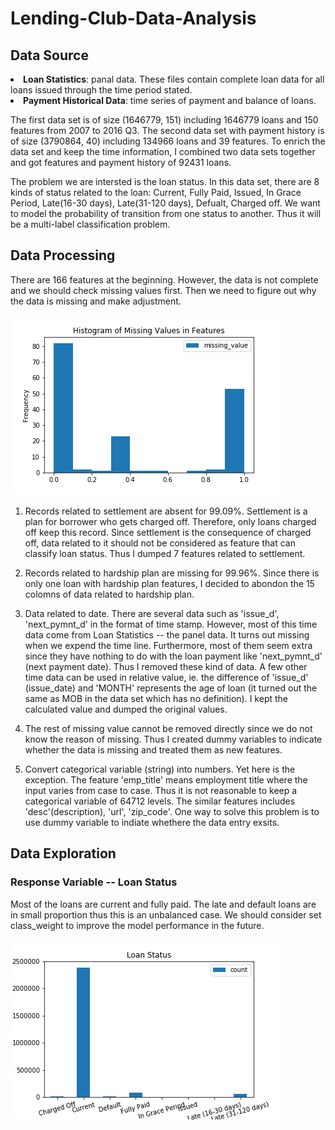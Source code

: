 # Lending-Club-Data-Analysis
## Data Source
<li> <strong>Loan Statistics</strong>: panal data. These files contain complete loan data for all loans issued through the time period stated. </li>
<li><strong>Payment Historical Data</strong>: time series of payment and balance of loans.</li> 

The first data set is of size (1646779, 151) including 1646779  loans and 150 features from 2007 to 2016 Q3. The second data set with payment history is of size (3790864, 40) including 134966 loans and 39 features. To enrich the data set and keep the time information, I combined two data sets together and got features and payment history of 92431 loans. 

The problem we are intersted is the loan status. In this data set, there are 8 kinds of status related to the loan: Current, Fully Paid, Issued, In Grace Period, Late(16-30 days), Late(31-120 days), Defualt, Charged off. We want to model the probability of transition from one status to another. Thus it will be a multi-label classification problem. 

## Data Processing
There are 166 features at the beginning. However, the data is not complete and we should check missing values first. Then we need to figure out why the data is missing and make adjustment.

![alt text](https://github.com/tongkewu/Lending-Club-Data-Analysis/blob/master/image/missing_value_dist.png 'missing_value')

1. Records related to settlement are absent for 99.09%. Settlement is a plan for borrower who gets charged off. Therefore, only loans charged off keep this record. Since settlement is the consequence of charged off, data related to it should not be considered as feature that can classify loan status. Thus I dumped 7 features related to settlement.

2. Records related to hardship plan are missing for 99.96%. Since there is only one loan with hardship plan features, I decided to abondon the 15 colomns of data related to hardship plan.

3. Data related to date. There are several data such as 'issue_d', 'next_pymnt_d' in the format of time stamp. However, most of this time data come from Loan Statistics -- the panel data. It turns out missing when we expend the time line. Furthermore, most of them seem extra since they have nothing to do with the loan payment like 'next_pymnt_d' (next payment date). Thus I removed these kind of data. A few other time data can be used in relative value, ie. the difference of 'issue_d' (issue_date) and 'MONTH' represents the age of loan (it turned out the same as MOB in the data set which has no definition). I kept the calculated value and dumped the original values. 

4. The rest of missing value cannot be removed directly since we do not know the reason of missing. Thus I created dummy variables to indicate whether the data is missing and treated them as new features.

5. Convert categorical variable (string) into numbers. Yet here is the exception. The feature 'emp_title' means employment title where the input varies from case to case. Thus it is not reasonable to keep a categorical variable of 64712 levels. The similar features includes 'desc'(description), 'url', 'zip_code'. One way to solve this problem is to use dummy variable to indiate whethere the data entry exsits.

## Data Exploration
### Response Variable -- Loan Status
Most of the loans are current and fully paid. The late and default loans are in small proportion thus this is an unbalanced case. We should consider set class_weight to improve the model performance in the future.

![alt text](https://github.com/tongkewu/Lending-Club-Data-Analysis/blob/master/image/loan_status_dist.png "Loan Status")
